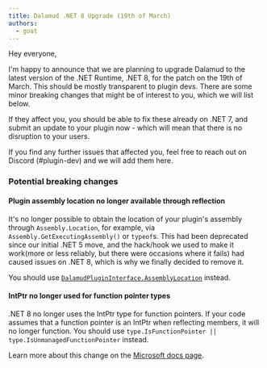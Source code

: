 ```yaml
---
title: Dalamud .NET 8 Upgrade (19th of March)
authors:
  - goat
---
```


Hey everyone,

I'm happy to announce that we are planning to upgrade Dalamud to the latest
version of the .NET Runtime, .NET 8, for the patch on the 19th of March. This
should be mostly transparent to plugin devs. There are some minor breaking
changes that might be of interest to you, which we will list below.

If they affect you, you should be able to fix these already on .NET 7, and
submit an update to your plugin now - which will mean that there is no
disruption to your users.

If you find any further issues that affected you, feel free to reach out on
Discord (#plugin-dev) and we will add them here.

### Potential breaking changes

#### Plugin assembly location no longer available through reflection

It's no longer possible to obtain the location of your plugin's assembly through
`Assembly.Location`, for example, via `Assembly.GetExecutingAssembly()` or
`typeof`s. This had been deprecated since our initial .NET 5 move, and the
hack/hook we used to make it work(more or less reliably, but there were
occasions where it fails) had caused issues on .NET 8, which is why we finally
decided to remove it.

You should use
[`DalamudPluginInterface.AssemblyLocation`](https://dalamud.dev/api/Dalamud.Plugin/Classes/DalamudPluginInterface/#assemblylocation)
instead.

#### IntPtr no longer used for function pointer types

.NET 8 no longer uses the IntPtr type for function pointers. If your code
assumes that a function pointer is an IntPtr when reflecting members, it will no
longer function. You should use
`type.IsFunctionPointer || type.IsUnmanagedFunctionPointer` instead.

Learn more about this change on the
[Microsoft docs page](https://learn.microsoft.com/en-us/dotnet/core/compatibility/reflection/8.0/function-pointer-reflection).
